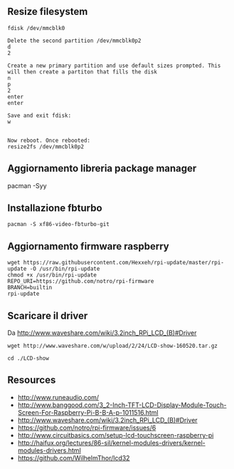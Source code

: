 Resize filesystem
---
```
fdisk /dev/mmcblk0

Delete the second partition /dev/mmcblk0p2
d
2

Create a new primary partition and use default sizes prompted. This will then create a partiton that fills the disk
n
p
2
enter
enter

Save and exit fdisk:
w


Now reboot. Once rebooted: 
resize2fs /dev/mmcblk0p2
````

Aggiornamento libreria package manager
---
pacman -Syy 

Installazione fbturbo
---
```
pacman -S xf86-video-fbturbo-git
```

Aggiornamento firmware raspberry
---
```
wget https://raw.githubusercontent.com/Hexxeh/rpi-update/master/rpi-update -O /usr/bin/rpi-update
chmod +x /usr/bin/rpi-update
REPO_URI=https://github.com/notro/rpi-firmware 
BRANCH=builtin
rpi-update
````

Scaricare il driver
---
Da http://www.waveshare.com/wiki/3.2inch_RPi_LCD_(B)#Driver
```
wget http://www.waveshare.com/w/upload/2/24/LCD-show-160520.tar.gz

cd ./LCD-show
```

Resources
---
* http://www.runeaudio.com/
* http://www.banggood.com/3_2-Inch-TFT-LCD-Display-Module-Touch-Screen-For-Raspberry-Pi-B-B-A-p-1011516.html
* http://www.waveshare.com/wiki/3.2inch_RPi_LCD_(B)#Driver
* https://github.com/notro/rpi-firmware/issues/6
* http://www.circuitbasics.com/setup-lcd-touchscreen-raspberry-pi
* http://haifux.org/lectures/86-sil/kernel-modules-drivers/kernel-modules-drivers.html
* https://github.com/WilhelmThor/lcd32
